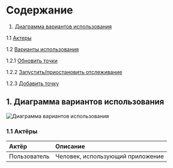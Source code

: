 # Содержание
1. [Диаграмма вариантов использования](#1)

1.1 [Актеры](#1.1)

1.2 [Варианты использования](#1.2)

1.2.1 [Обновить точки](#1.2.1)

1.2.2 [Запустить/приостановить отслеживание](#1.2.2)

1.2.3 [Добавить точку](#1.2.3)
    
    
## 1. Диаграмма вариантов использования<a name="1"></a> 

![Диаграмма вариантов использования](https://github.com/NikitaKapitanov750503/NaviSport/blob/master/%D0%94%D0%B8%D0%B0%D0%B3%D1%80%D0%B0%D0%BC%D0%BC%D1%8B/Use%20case/UseCaseDiagram.jpg)


### 1.1 Актёры<a name="1.1"></a>

| Актёр | Описание |
|:--|:--|
| Пользователь | Человек, использующий приложение |
